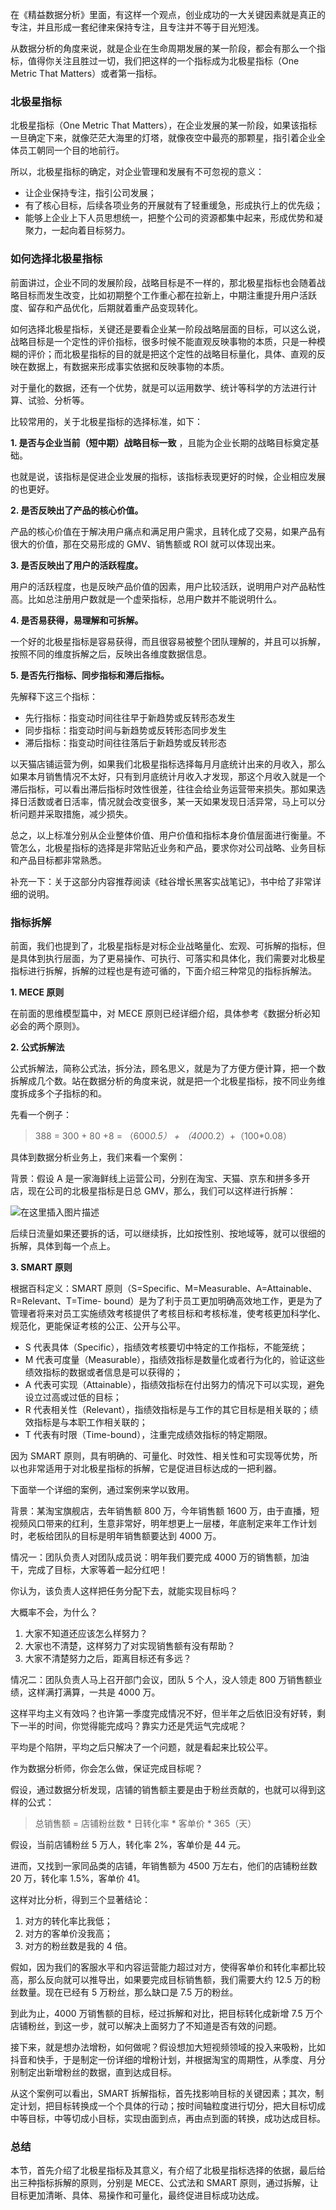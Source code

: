 在《精益数据分析》里面，有这样一个观点，创业成功的一大关键因素就是真正的专注，并且形成一套纪律来保持专注，且专注并不等于目光短浅。

从数据分析的角度来说，就是企业在生命周期发展的某一阶段，都会有那么一个指标，值得你关注且胜过一切，我们把这样的一个指标成为北极星指标（One Metric
That Matters）或者第一指标。

### 北极星指标

北极星指标（One Metric That
Matters），在企业发展的某一阶段，如果该指标一旦确定下来，就像茫茫大海里的灯塔，就像夜空中最亮的那颗星，指引着企业全体员工朝同一个目的地前行。

所以，北极星指标的确定，对企业管理和发展有不可忽视的意义：

  * 让企业保持专注，指引公司发展； 
  * 有了核心目标，后续各项业务的开展就有了轻重缓急，形成执行上的优先级；
  * 能够上企业上下人员思想统一，把整个公司的资源都集中起来，形成优势和凝聚力，一起向着目标努力。

### 如何选择北极星指标

前面讲过，企业不同的发展阶段，战略目标是不一样的，那北极星指标也会随着战略目标而发生改变，比如初期整个工作重心都在拉新上，中期注重提升用户活跃度、留存和产品优化，后期就着重产品变现转化。

如何选择北极星指标，关键还是要看企业某一阶段战略层面的目标，可以这么说，战略目标是一个定性的评价指标，很多时候不能直观反映事物的本质，只是一种模糊的评价；而北极星指标的目的就是把这个定性的战略目标量化，具体、直观的反映在数据上，有数据来形成事实依据和反映事物的本质。

对于量化的数据，还有一个优势，就是可以运用数学、统计等科学的方法进行计算、试验、分析等。

比较常用的，关于北极星指标的选择标准，如下：

**1\. 是否与企业当前（短中期）战略目标一致** ，且能为企业长期的战略目标奠定基础。

也就是说，该指标是促进企业发展的指标，该指标表现更好的时候，企业相应发展的也更好。

**2\. 是否反映出了产品的核心价值。**

产品的核心价值在于解决用户痛点和满足用户需求，且转化成了交易，如果产品有很大的价值，那在交易形成的 GMV、销售额或 ROI 就可以体现出来。

**3\. 是否反映出了用户的活跃程度。**

用户的活跃程度，也是反映产品价值的因素，用户比较活跃，说明用户对产品粘性高。比如总注册用户数就是一个虚荣指标，总用户数并不能说明什么。

**4\. 是否易获得，易理解和可拆解。**

一个好的北极星指标是容易获得，而且很容易被整个团队理解的，并且可以拆解，按照不同的维度拆解之后，反映出各维度数据信息。

**5\. 是否先行指标、同步指标和滞后指标。**

先解释下这三个指标：

  * 先行指标：指变动时间往往早于新趋势或反转形态发生
  * 同步指标：指变动时间与新趋势或反转形态同步发生
  * 滞后指标：指变动时间往往落后于新趋势或反转形态

以天猫店铺运营为例，如果我们北极星指标选择每月月底统计出来的月收入，那么如果本月销售情况不太好，只有到月底统计月收入才发现，那这个月收入就是一个滞后指标，可以看出滞后指标时效性很差，往往会给业务运营带来损失。那如果选择日活数或者日活率，情况就会改变很多，某一天如果发现日活异常，马上可以分析问题并采取措施，减少损失。

总之，以上标准分别从企业整体价值、用户价值和指标本身价值层面进行衡量。不管怎么，北极星指标的选择是非常贴近业务和产品，要求你对公司战略、业务目标和产品目标都非常熟悉。

补充一下：关于这部分内容推荐阅读《硅谷增长黑客实战笔记》，书中给了非常详细的说明。

### 指标拆解

前面，我们也提到了，北极星指标是对标企业战略量化、宏观、可拆解的指标，但是具体到执行层面，为了更易操作、可执行、可落实和具体化，我们需要对北极星指标进行拆解，拆解的过程也是有迹可循的，下面介绍三种常见的指标拆解法。

**1\. MECE 原则**

在前面的思维模型篇中，对 MECE 原则已经详细介绍，具体参考《数据分析必知必会的两个原则》。

**2\. 公式拆解法**

公式拆解法，简称公式法，拆分法，顾名思义，就是为了方便方便计算，把一个数拆解成几个数。站在数据分析的角度来说，就是把一个北极星指标，按不同业务维度拆成多个子指标的和。

先看一个例子：

> 388 = 300 + 80 +8 = （600*0.5） + （400*0.2）+（100*0.08）

具体到数据分析业务上，我们来看一个案例：

背景：假设 A 是一家海鲜线上运营公司，分别在淘宝、天猫、京东和拼多多开店，现在公司的北极星指标是日总 GMV，那么，我们可以这样进行拆解：

![在这里插入图片描述](https://img-blog.csdnimg.cn/20201026225436279.JPG#pic_center)

后续日流量如果还要拆的话，可以继续拆，比如按性别、按地域等，就可以很细的拆解，具体到每一个点上。

**3\. SMART 原则**

根据百科定义：SMART 原则（S=Specific、M=Measurable、A=Attainable、R=Relevant、T=Time-
bound）是为了利于员工更加明确高效地工作，更是为了管理者将来对员工实施绩效考核提供了考核目标和考核标准，使考核更加科学化、规范化，更能保证考核的公正、公开与公平。

  * S 代表具体（Specific），指绩效考核要切中特定的工作指标，不能笼统；
  * M 代表可度量（Measurable），指绩效指标是数量化或者行为化的，验证这些绩效指标的数据或者信息是可以获得的；
  * A 代表可实现（Attainable），指绩效指标在付出努力的情况下可以实现，避免设立过高或过低的目标；
  * R 代表相关性（Relevant），指绩效指标是与工作的其它目标是相关联的；绩效指标是与本职工作相关联的；
  * T 代表有时限（Time-bound），注重完成绩效指标的特定期限。

因为 SMART 原则，具有明确的、可量化、时效性、相关性和可实现等优势，所以也非常适用于对北极星指标的拆解，它是促进目标达成的一把利器。

下面举一个详细的案例，通过案例来学以致用。

背景：某淘宝旗舰店，去年销售额 800 万，今年销售额 1600
万，由于直播，短视频风口带来的红利，生意非常好，明年想更上一层楼，年底制定来年工作计划时，老板给团队的目标是明年销售额要达到 4000 万。

情况一：团队负责人对团队成员说：明年我们要完成 4000 万的销售额，加油干，完成了目标，大家等着一起分红吧！

你认为，该负责人这样把任务分配下去，就能实现目标吗？

大概率不会，为什么？

  1. 大家不知道还应该怎么样努力？
  2. 大家也不清楚，这样努力了对实现销售额有没有帮助？
  3. 大家不清楚努力之后，距离目标还有多远？

情况二：团队负责人马上召开部门会议，团队 5 个人，没人领走 800 万销售额业绩，这样满打满算，一共是 4000 万。

这样平均主义有效吗？也许第一季度完成情况不好，但半年之后依旧没有好转，剩下一半的时间，你觉得能完成吗？靠实力还是凭运气完成呢？

平均是个陷阱，平均之后只解决了一个问题，就是看起来比较公平。

作为数据分析师，你会怎么做，保证完成目标呢？

假设，通过数据分析发现，店铺的销售额主要是由于粉丝贡献的，也就可以得到这样的公式：

> 总销售额 = 店铺粉丝数 * 日转化率 * 客单价 * 365（天）

假设，当前店铺粉丝 5 万人，转化率 2%，客单价是 44 元。

进而，又找到一家同品类的店铺，年销售额为 4500 万左右，他们的店铺粉丝数 20 万，转化率 1.5%，客单价 41。

这样对比分析，得到三个显著结论：

  1. 对方的转化率比我低；
  2. 对方的客单价没我高；
  3. 对方的粉丝数是我的 4 倍。

假如，因为我们的客服水平和内容运营能力超过对方，使得客单价和转化率都比较高，那么反向就可以推导出，如果要完成目标销售额，我们需要大约 12.5
万的粉丝数量。现在已经有 5 万粉丝，那么缺口是 7.5 万的粉丝。

到此为止，4000 万销售额的目标，经过拆解和对比，把目标转化成新增 7.5 万个店铺粉丝，到这一步，就可以解决上面努力了不知道是否有效的问题。

接下来，就是想办法增粉，如何做呢？假设想加大短视频领域的投入来吸粉，比如抖音和快手，于是制定一份详细的增粉计划，并根据淘宝的周期性，从季度、月分别制定出新增粉丝的数据，直到达成目标。

从这个案例可以看出，SMART
拆解指标，首先找影响目标的关键因素；其次，制定计划，把目标转换成一个个具体的行动；按时间轴粒度进行切分，把大目标切成中等目标，中等切成小目标，实现由面到点，再由点到面的转换，成功达成目标。

### 总结

本节，首先介绍了北极星指标及其意义，有介绍了北极星指标选择的依据，最后给出三种指标拆解的原则，分别是 MECE、公式法和 SMART
原则，通过拆解，让目标更加清晰、具体、易操作和可量化，最终促进目标成功达成。

